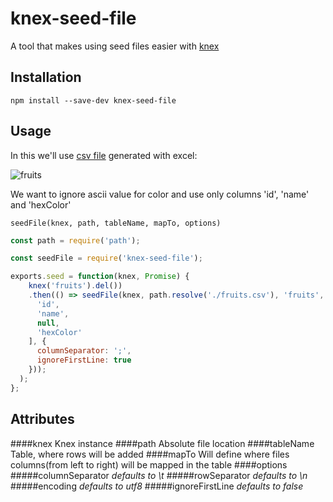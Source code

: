 # knex-seed-file
A tool that makes using seed files easier with [knex](https://github.com/tgriesser/knex)

## Installation
```
npm install --save-dev knex-seed-file
```
## Usage
In this we'll use [csv file](example/fruits.csv) generated with excel:

![fruits](https://github.com/tohalla/knex-seed-file/blob/master/example/fruits-excel.png?raw=true)

We want to ignore ascii value for color and use only columns 'id', 'name' and 'hexColor'

```
seedFile(knex, path, tableName, mapTo, options)
```

```javascript
const path = require('path');

const seedFile = require('knex-seed-file');

exports.seed = function(knex, Promise) {
	knex('fruits').del())
    .then(() => seedFile(knex, path.resolve('./fruits.csv'), 'fruits', [
      'id',
      'name',
      null,
      'hexColor'
    ], {
      columnSeparator: ';',
      ignoreFirstLine: true
    }));
  );
};
```
## Attributes
####knex
Knex instance
####path
Absolute file location
####tableName
Table, where rows will be added
####mapTo
Will define where files columns(from left to right) will be mapped in the table
####options
#####columnSeparator
*defaults to \t*
#####rowSeparator
*defaults to \n*
#####encoding
*defaults to utf8*
#####ignoreFirstLine
*defaults to false*
